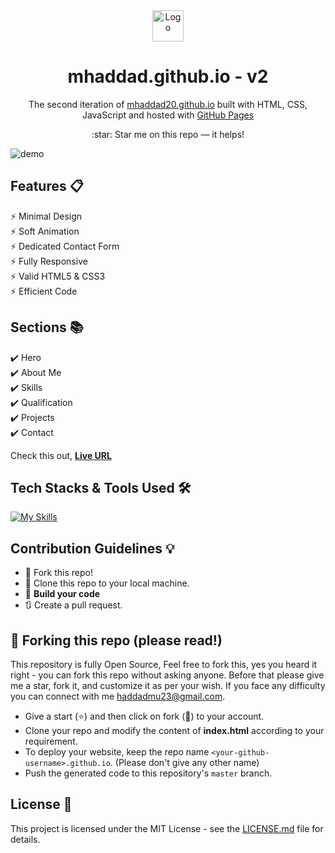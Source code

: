<div align="center">
  <a href="https://mhaddad.github.io" target="_blank">  
    <img alt="Logo" src="https://mhaddad20.github.io/packages/images/logo.png" width="50" />
  </a>
</div>
<h1 align="center">
  mhaddad.github.io - v2
</h1>
<p align="center">
  The second iteration of <a href="https://mhaddad20.github.io" target="_blank">mhaddad20.github.io</a> built with HTML, CSS, JavaScript and hosted with <a href="https://pages.github.com/" target="_blank">GitHub Pages</a>
</p>


<p align="center">
  :star: Star me on this repo — it helps!
</p>

<!-- hero screenshot -->
![demo](https://mhaddad20.github.io/packages/images/Demo.png)

## Features 📋
⚡️ Minimal Design\
⚡️ Soft Animation\
⚡️ Dedicated Contact Form\
⚡️ Fully Responsive\
⚡️ Valid HTML5 & CSS3\
⚡️ Efficient Code

## Sections 📚
✔️ Hero\
✔️ About Me\
✔️ Skills\
✔️ Qualification\
✔️ Projects\
✔️ Contact

Check this out, **[Live URL](https://mhaddad20.github.io/)**

## Tech Stacks & Tools Used 🛠️
[![My Skills](https://skills.thijs.gg/icons?i=html,css,javascript,git,github,vscode&theme=light)](#)

## Contribution Guidelines 💡

- 🍴 Fork this repo!
- 👯 Clone this repo to your local machine.
- 🔨 **Build your code**
- 🔃 Create a pull request.

## 🚨 Forking this repo (please read!)

This repository is fully Open Source, Feel free to fork this, yes you heard it right - you can fork this repo without asking anyone. Before that please give me a star, fork it, and customize it as per your wish. If you face any difficulty you can connect with me <a href="mailto:haddadmu23@gmail.com">haddadmu23@gmail.com</a>.

- Give a start (:star:) and then click on fork (:fork_and_knife:) to your account.
- Clone your repo and modify the content of <b>index.html</b> according to your requirement.
- To deploy your website, keep the repo name `<your-github-username>.github.io`. (Please don't give any other name)
- Push the generated code to this repository's `master` branch.

## License 📄
This project is licensed under the MIT License - see the [LICENSE.md](./LICENSE) file for details.

